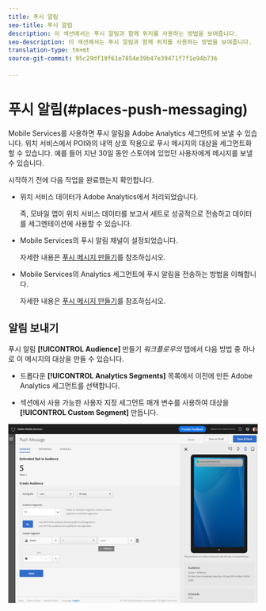 ```yaml
---
title: 푸시 알림
seo-title: 푸시 알림
description: 이 섹션에서는 푸시 알림과 함께 위치를 사용하는 방법을 보여줍니다.
seo-description: 이 섹션에서는 푸시 알림과 함께 위치를 사용하는 방법을 보여줍니다.
translation-type: tm+mt
source-git-commit: 95c29df19f61e7854e39b47e39471f7f1e94b736

---
```



# 푸시 알림(#places-push-messaging)

Mobile Services를 사용하면 푸시 알림을 Adobe Analytics 세그먼트에 보낼 수 있습니다. 위치 서비스에서 POI와의 내역 상호 작용으로 푸시 메시지의 대상을 세그먼트화할 수 있습니다. 예를 들어 지난 30일 동안 스토어에 있었던 사용자에게 메시지를 보낼 수 있습니다.

시작하기 전에 다음 작업을 완료했는지 확인합니다.

* 위치 서비스 데이터가 Adobe Analytics에서 처리되었습니다.

   즉, 모바일 앱이 위치 서비스 데이터를 보고서 세트로 성공적으로 전송하고 데이터를 세그멘테이션에 사용할 수 있습니다.

* Mobile Services의 푸시 알림 채널이 설정되었습니다.

   자세한 내용은 [푸시 메시지 만들기](https://docs.adobe.com/content/help/en/mobile-services/using/manage-app-settings-ug/configuring-app/prerequisites-push-messaging.html)를 참조하십시오.

* Mobile Services의 Analytics 세그먼트에 푸시 알림을 전송하는 방법을 이해합니다.

   자세한 내용은 [푸시 메시지 만들기](https://docs.adobe.com/content/help/en/mobile-services/using/messaging-ug/push-messages/t-create-push-message.html)를 참조하십시오.

## 알림 보내기

푸시 알림 **[!UICONTROL Audience]** 만들기 *워크플로우의* 탭에서 다음 방법 중 하나로 이 메시지의 대상을 만들 수 있습니다.

* 드롭다운 **[!UICONTROL Analytics Segments]** 목록에서 이전에 만든 Adobe Analytics 세그먼트를 선택합니다.

* 섹션에서 사용 가능한 사용자 지정 세그먼트 매개 변수를 사용하여 대상을 **[!UICONTROL Custom Segment]** 만듭니다.

![푸시 메시지 설정](/help/assets/push-set-up.png)

